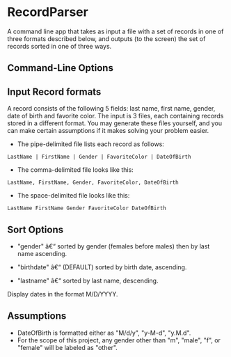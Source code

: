# RecordParser
A command line app that takes as input a file with a set of records in one of three formats described below, and outputs (to the screen) the set of records sorted in one of three ways.

## Command-Line Options



## Input Record formats
A record consists of the following 5 fields: last name, first name, gender, date of birth and favorite color. The input is 3 files, each containing records stored in a different format. You may generate these files yourself, and you can make certain assumptions if it makes solving your problem easier.

- The pipe-delimited file lists each record as follows: 

`LastName | FirstName | Gender | FavoriteColor | DateOfBirth`

- The comma-delimited file looks like this: 

`LastName, FirstName, Gender, FavoriteColor, DateOfBirth`

-	The space-delimited file looks like this: 

`LastName FirstName Gender FavoriteColor DateOfBirth`

## Sort Options

-	"gender" â€“ sorted by gender (females before males) then by last name ascending.

-	"birthdate" â€“ (DEFAULT) sorted by birth date, ascending.

-	"lastname" â€“ sorted by last name, descending.

Display dates in the format M/D/YYYY.


## Assumptions
- DateOfBirth is formatted either as "M/d/y", "y-M-d", "y.M.d".
- For the scope of this project, any gender other than "m", "male", "f", or "female" will be labeled as "other".
